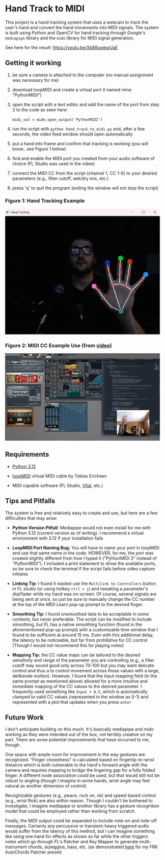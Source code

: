 # Hand Track to MIDI

This project is a hand tracking system that uses a webcam to track the user's hand and convert the hand movements into MIDI signals. The system is built using Python and OpenCV for hand tracking through Google's `mediapipe` library and the `mido` library for MIDI signal generation.

See here for the result: https://youtu.be/Xb88uwkwUaE

## Getting it working

1) be sure a camera is attached to the computer (no manual assignment was necessary for me)

2) download loopMIDI and create a virtual port (I named mine "PythonMIDI")

3) open the script with a text editor and add the name of the port from step 2 to the code as seen here:

   `midi_out = mido.open_output('PythonMIDI')`

4) run the script with `python hand_track_to_midi.py` and, after a few seconds, the video feed window should open automatically

5) put a hand into frame and confirm that tracking is working (you will know...see Figure 1 below)

6) find and enable the MIDI port you created from your audio software of choice (FL Studio was used in the video)

7) connect the MIDI CC from the script (channel 1, CC 1-6) to your desired parameters (e.g., filter cutoff, wet/dry mix, etc.)

8) press 'q' to quit the program (exiting the window will not stop the script)

### Figure 1: Hand Tracking Example

![hand track example image](1_handtrack.png)

### Figure 2: MIDI CC Example Use (from [video](https://youtu.be/Xb88uwkwUaE))

![FL example](2_FL.png)

## Requirements

- [Python 3.12](https://www.python.org/downloads/release/python-3120/)

- [loopMIDI](https://www.tobias-erichsen.de/software/loopmidi.html) virtual MIDI cable by Tobias Erichsen

- MIDI capable software (FL Studio, [Vital](https://vital.audio/), etc.)

## Tips and Pitfalls

The system is free and relatively easy to create and use, but here are a few difficulties that may arise:

- **Python Version Pitfall:** Mediapipe would not even install for me with Python 3.13 (current version as of writing).  I recommend a virtual environment with 3.12 if your installation fails

- **LoopMIDI Port Naming Bug:** You will have to name your port in loopMIDI and use that same name in the code.  HOWEVER, for me, the port was created slightly different from how I typed it ("PythonMIDI 3" instead of "PythonMIDI").  I included a print statement to show the available ports, so be sure to check the terminal if the script fails before video capture initiates

- **Linking Tip:** I found it easiest use the `Multilink to Controllers` button in FL studio (or using hotkey `ctrl + j`) and tweaking a parameter's dial/fader while my hand was on-screen.  Of course, several signals are being sent at once, so just be sure to manually change the CC number at the top of the MIDI Learn pop-up prompt to the desired finger.

- **Smoothing Tip:** I found unsmoothed data to be acceptable in some contexts, but never preferable.  The script can be modified to include smoothing, but FL has a native smoothing function (found in the aforementioned pop-up prompt) with a customizable time window that I found to be sufficient at around 15 ms.  Even with this additional delay, the latency to be noticeable, but far from prohibitive for CC control (Though I would not recommend this for playing notes)

- **Mapping Tip:** the CC value maps can be tailored to the desired sensitivity and range of the parameter you are controlling (e.g., a filter cutoff may sound good only across 70-100 but you may want delicate control and thus a to control movement across those values with a large, deliberate motion).  However, I found that the input mapping field (in the same prompt as mentioned above) allowed for a more intuitive and immediate mapping of the CC values to the desired parameter.  I frequently used something like `Input + 0.5`, which is automatically clamped to valid CC values (represented in the window as 0-1) and represented with a plot that updates when you press `enter`

## Future Work

I don't anticipate building on this much.  It's basically mediapipe and mido working as they were intended out of the box, not terribly creative on my part.  There are some potential improvements that have occurred to me, though.

One space with ample room for improvement in the way gestures are recognized. "Finger closedness" is calculated based on fingertip-to-wrist distance which is both vulnerable to the hand's forward angle with the camera and requires mapping to bridge the lingering gap for a fully folded finger.  A different node association could be used, but that would still not be robust to angling (though I imagine in some hands, wrist angle may feel natural as another dimension of control)

Recognizable gestures (e.g., peace, rock on, ok) and speed-based control (e.g., wrist flick) are also within reason.  Though I couldn't be bothered to investigate, I imagine mediapipe or another library has a gesture recognition model that could be employed rather than working from scratch.

Finally, the MIDI output could be expanded to include note-on and note-off messages.  Certainly any percussive or transient-heavy triggered audio would suffer from the latency of this method, but I can imagine something like using one hand for effects as shown so far while the other triggers notes which go through FL's Patcher and Key Mapper to generate multi-instrument chords, arpeggios, bass, etc. (as demonstrated [here](https://youtu.be/1eidT2TAIt8) for my FRK AutoChords Patcher preset)
